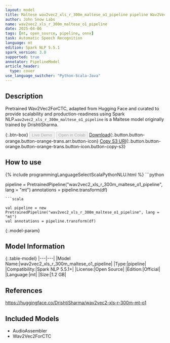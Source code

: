 ```yaml
---
layout: model
title: Maltese wav2vec2_xls_r_300m_maltese_o1_pipeline pipeline Wav2Vec2ForCTC from DrishtiSharma
author: John Snow Labs
name: wav2vec2_xls_r_300m_maltese_o1_pipeline
date: 2025-04-06
tags: [mt, open_source, pipeline, onnx]
task: Automatic Speech Recognition
language: mt
edition: Spark NLP 5.5.1
spark_version: 3.0
supported: true
annotator: PipelineModel
article_header:
  type: cover
use_language_switcher: "Python-Scala-Java"
---
```


## Description

Pretrained Wav2Vec2ForCTC, adapted from Hugging Face and curated to provide scalability and production-readiness using Spark NLP.`wav2vec2_xls_r_300m_maltese_o1_pipeline` is a Maltese model originally trained by DrishtiSharma.

{:.btn-box}
<button class="button button-orange" disabled>Live Demo</button>
<button class="button button-orange" disabled>Open in Colab</button>
[Download](https://s3.amazonaws.com/auxdata.johnsnowlabs.com/public/models/wav2vec2_xls_r_300m_maltese_o1_pipeline_mt_5.5.1_3.0_1743935652543.zip){:.button.button-orange.button-orange-trans.arr.button-icon}
[Copy S3 URI](s3://auxdata.johnsnowlabs.com/public/models/wav2vec2_xls_r_300m_maltese_o1_pipeline_mt_5.5.1_3.0_1743935652543.zip){:.button.button-orange.button-orange-trans.button-icon.button-copy-s3}

## How to use



<div class="tabs-box" markdown="1">
{% include programmingLanguageSelectScalaPythonNLU.html %}
```python

pipeline = PretrainedPipeline("wav2vec2_xls_r_300m_maltese_o1_pipeline", lang = "mt")
annotations =  pipeline.transform(df)   

```
```scala

val pipeline = new PretrainedPipeline("wav2vec2_xls_r_300m_maltese_o1_pipeline", lang = "mt")
val annotations = pipeline.transform(df)

```
</div>

{:.model-param}
## Model Information

{:.table-model}
|---|---|
|Model Name:|wav2vec2_xls_r_300m_maltese_o1_pipeline|
|Type:|pipeline|
|Compatibility:|Spark NLP 5.5.1+|
|License:|Open Source|
|Edition:|Official|
|Language:|mt|
|Size:|1.2 GB|

## References

https://huggingface.co/DrishtiSharma/wav2vec2-xls-r-300m-mt-o1

## Included Models

- AudioAssembler
- Wav2Vec2ForCTC